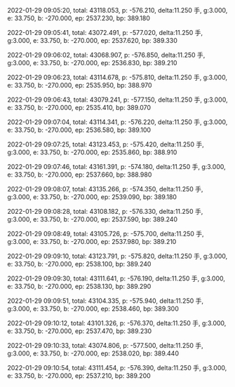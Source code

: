 2022-01-29 09:05:20, total: 43118.053, p: -576.210, delta:11.250 手, g:3.000, e: 33.750, b: -270.000, ep: 2537.230, bp: 389.180

2022-01-29 09:05:41, total: 43072.491, p: -577.020, delta:11.250 手, g:3.000, e: 33.750, b: -270.000, ep: 2537.620, bp: 389.330

2022-01-29 09:06:02, total: 43068.907, p: -576.850, delta:11.250 手, g:3.000, e: 33.750, b: -270.000, ep: 2536.830, bp: 389.210

2022-01-29 09:06:23, total: 43114.678, p: -575.810, delta:11.250 手, g:3.000, e: 33.750, b: -270.000, ep: 2535.950, bp: 388.970

2022-01-29 09:06:43, total: 43079.241, p: -577.150, delta:11.250 手, g:3.000, e: 33.750, b: -270.000, ep: 2535.410, bp: 389.070

2022-01-29 09:07:04, total: 43114.341, p: -576.220, delta:11.250 手, g:3.000, e: 33.750, b: -270.000, ep: 2536.580, bp: 389.100

2022-01-29 09:07:25, total: 43123.453, p: -575.420, delta:11.250 手, g:3.000, e: 33.750, b: -270.000, ep: 2535.860, bp: 388.910

2022-01-29 09:07:46, total: 43161.391, p: -574.180, delta:11.250 手, g:3.000, e: 33.750, b: -270.000, ep: 2537.660, bp: 388.980

2022-01-29 09:08:07, total: 43135.266, p: -574.350, delta:11.250 手, g:3.000, e: 33.750, b: -270.000, ep: 2539.090, bp: 389.180

2022-01-29 09:08:28, total: 43108.182, p: -576.330, delta:11.250 手, g:3.000, e: 33.750, b: -270.000, ep: 2537.590, bp: 389.240

2022-01-29 09:08:49, total: 43105.726, p: -575.700, delta:11.250 手, g:3.000, e: 33.750, b: -270.000, ep: 2537.980, bp: 389.210

2022-01-29 09:09:10, total: 43123.791, p: -575.820, delta:11.250 手, g:3.000, e: 33.750, b: -270.000, ep: 2538.100, bp: 389.240

2022-01-29 09:09:30, total: 43111.641, p: -576.190, delta:11.250 手, g:3.000, e: 33.750, b: -270.000, ep: 2538.130, bp: 389.290

2022-01-29 09:09:51, total: 43104.335, p: -575.940, delta:11.250 手, g:3.000, e: 33.750, b: -270.000, ep: 2538.460, bp: 389.300

2022-01-29 09:10:12, total: 43101.326, p: -576.370, delta:11.250 手, g:3.000, e: 33.750, b: -270.000, ep: 2537.470, bp: 389.230

2022-01-29 09:10:33, total: 43074.806, p: -577.500, delta:11.250 手, g:3.000, e: 33.750, b: -270.000, ep: 2538.020, bp: 389.440

2022-01-29 09:10:54, total: 43111.454, p: -576.390, delta:11.250 手, g:3.000, e: 33.750, b: -270.000, ep: 2537.210, bp: 389.200